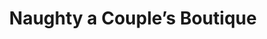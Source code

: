---
title: "Naughty a Couple’s Boutique"
url: /north-plainfield/naughty-a-couples-boutique/
shop: erotic
---